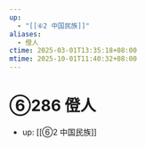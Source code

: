 ```yaml
---
up:
  - "[[⑥2 中国民族]]"
aliases:
  - 僜人
ctime: 2025-03-01T13:35:18+08:00
mtime: 2025-10-01T11:40:32+08:00
---
```


# ⑥286 僜人

- up: [[⑥2 中国民族]]
